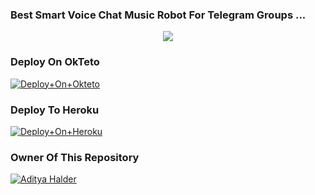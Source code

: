 ### Best Smart Voice Chat Music Robot For Telegram Groups ...


<p align="center"><a href="https://t.me/N_B_10"><img src="https://te.legra.ph/file/430dcf25456f2bb38109f.png"></a></p>



### Deploy On OkTeto






[![Deploy+On+Okteto](https://img.shields.io/badge/Deploy%20To%20Okteto-informational?style=for-the-badge&logo=Okteto)](https://cloud.okteto.com/deploy?repository=https://github.com/Anes010/anes010)











### Deploy To Heroku







[![Deploy+On+Heroku](https://www.herokucdn.com/deploy/button.svg)](https://heroku.com/deploy?template=https://github.com/Anes010/anes )















































### Owner Of This Repository



[![Aditya Halder](https://telegra.ph/file/93e72f509d058ad298032.jpg)](https://t.me/N_B_1)




